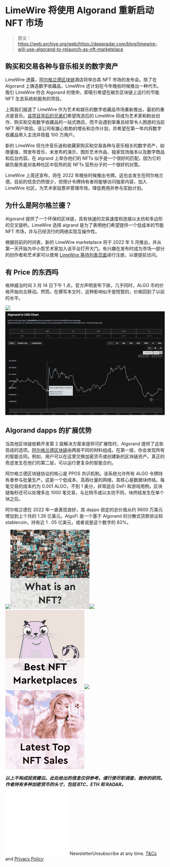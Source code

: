 # LimeWire 将使用 Algorand 重新启动 NFT 市场

> 原文：<https://web.archive.org/web/https://dappradar.com/blog/limewire-will-use-algorand-to-relaunch-as-nft-marketplace>

## 购买和交易各种与音乐相关的数字资产

LimeWire 透露，[阿尔格兰德区块链](https://web.archive.org/web/20221001234116/https://dappradar.com/rankings/protocol/algorand)酒店将举办其 NFT 市场的发布会。除了在 Algorand 上铸造数字收藏品，LimeWire 还计划在今年晚些时候推出一种代币。吸引 LimeWire 符合 Algorand 的使命，即吸引希望在碳负区块链上运行的节能 NFT 生态系统和服务的项目。

上周我们报道了 LimeWire 作为艺术和娱乐的数字收藏品市场重新推出，最初的重点是音乐。[该项目背后的兄弟们](/web/20221001234116/https://dappradar.com/blog/limewire-to-make-comeback-as-nft-marketplace/)希望改造后的 LimeWire 将成为艺术家和粉丝创作、购买和交易数字收藏品的一站式商店，而不会遇到笨重且经常令人困惑的当前 NFT 用户体验。该公司有雄心勃勃的增长和合作计划，并希望在第一年内将数字收藏品带入主流并搭载 100 万用户。

新的 LimeWire 将允许音乐迷和收藏家购买和交易各种与音乐相关的数字资产，如限量版、预发布音乐、未发布的演示、图形艺术作品、独家现场版本以及数字商品和后台内容。在 algrand 上举办他们的 NFTs 似乎是一个很好的匹配，因为它的碳负服务是对各种社区中狂热的反 NFTs 狂热分子的一个很好的对策。

LimeWire 上周还宣布，将在 2022 年晚些时候推出令牌。这也会发生在阿尔格兰德。目前的信息仍然很少，但预计令牌持有者将能够访问独家内容，加入 LimeWire 社区，为艺术家投票并管理市场，降低费用并参与奖励计划。

## 为什么是阿尔格兰德？

Algorand 提供了一个环保的区块链，具有快速的交易速度和连接以太坊和多边形的交叉链桥。LimeWire 选择 algrand 是为了表明他们希望提供一个低成本的节能 NFT 市场，并与已经流行的网络实现互操作性。

根据目前的时间表，新的 LimeWire marketplace 将于 2022 年 5 月推出，并从第一天开始为中小型艺术家加入该平台打开大门。有兴趣在发布时成为市场一部分的创作者和艺术家可以使用 [LimeWire 等待列表页面](https://web.archive.org/web/20221001234116/https://c212.net/c/link/?t=0&l=en&o=3471182-1&h=1531519421&u=https%3A%2F%2Flimewire.com%2Fwaitlist&a=LimeWire+waitlist+page)进行注册，以便提前访问。

## 有 Price 的东西吗

格林威治时间 3 月 14 日下午 1 点，官方声明宣布下跌，几乎同时，ALGO 币的价格开始向北移动。然而，在撰写本文时，这种影响似乎是短暂的，价格回到了以前的水平。

![](img/0108db7edb6c6722dfe4fd7e32496be3.png)![](img/d07c82369d7ebe9c4eae9453cde1cbfe.png)

## Algorand dapps 的扩展优势

当其他区块链依赖开发第 2 层解决方案来提供可扩展性时，Algorand 提供了这些现成的选项。[阿尔格兰德区块链](https://web.archive.org/web/20221001234116/https://dappradar.com/rankings/protocol/algorand)由两层不同的材料组成。在第一层，你会发现所有的智能合同。例如，用户可以在这里交换加密货币或创建新的区块链资产。真正的奇迹发生在他们的第二层，可以运行更复杂的智能合约。

阿尔格兰德区块链协议的核心是 PPOS 共识机制。该系统允许所有 ALGO 令牌持有者参与批量生产。这是一个低成本、高吞吐量的网络，其核心是数据块终结。每笔交易的成本约为 0.001 ALGO，不到 1 美分，非常适合 DeFi 和游戏用例。区块链每秒还可以处理多达 1000 笔交易，与比特币或以太坊不同，块终结发生在单个块之后。

阿尔格兰德在 2022 年一直表现良好，其 dapps 锁定的总价值从约 9600 万美元增加到上个月的 1.26 亿美元。AlgoFi 是一个基于 Algorand 的分散式贷款协议和 stablecoin，持有近 1 . 05 亿美元，或者说是这个数字的 83%。

[](https://web.archive.org/web/20221001234116/https://dappradar.com/blog/what-are-non-fungible-tokens-nfts)[![](img/87befc4a1e42119d30e207f259589417.png)<picture>![](img/8f99b97abeea2b174683595f489781a5.png)</picture>](https://web.archive.org/web/20221001234116/https://dappradar.com/blog/what-are-non-fungible-tokens-nfts)[](https://web.archive.org/web/20221001234116/https://dappradar.com/nft/marketplaces)[![](img/87befc4a1e42119d30e207f259589417.png)<picture>![](img/1fc9ed75a58c9ce914a03d258f258e23.png)</picture>](https://web.archive.org/web/20221001234116/https://dappradar.com/nft/marketplaces)[](https://web.archive.org/web/20221001234116/https://dappradar.com/nft/sales)[![](img/87befc4a1e42119d30e207f259589417.png)<picture>![](img/423062ede7034749ac31d19d9aff136b.png)</picture>](https://web.archive.org/web/20221001234116/https://dappradar.com/nft/sales)

***以上不构成投资建议。此处给出的信息仅供参考。请行使尽职调查，做你的研究。作者持有多种加密货币的头寸，包括 BTC、ETH 和 RADAR。***

![](img/6d5a4a2d609c56e1a5771717e54ba759.png) NewsletterUnsubscribe at any time. [T&Cs](https://web.archive.org/web/20221001234116/https://dappradar.com/terms) and [Privacy Policy](https://web.archive.org/web/20221001234116/https://dappradar.com/privacy-policy)